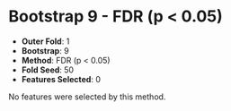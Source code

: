 # Bootstrap 9 - FDR (p < 0.05)

- **Outer Fold**: 1
- **Bootstrap**: 9
- **Method**: FDR (p < 0.05)
- **Fold Seed**: 50
- **Features Selected**: 0

No features were selected by this method.
